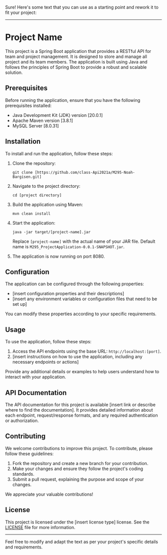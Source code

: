 Sure! Here's some text that you can use as a starting point and rework it to fit your project:

---

# Project Name

This project is a Spring Boot application that provides a RESTful API for team and project management. It is designed to store and manage all project and its team members. The application is built using Java and follows the principles of Spring Boot to provide a robust and scalable solution.

## Prerequisites

Before running the application, ensure that you have the following prerequisites installed:

- Java Development Kit (JDK) version [20.0.1]
- Apache Maven version [3.8.1]
- MySQL Server [8.0.31]

## Installation

To install and run the application, follow these steps:

1. Clone the repository:

   ```shell
   git clone [https://github.com/class-Api2021a/M295-Noah-Bargisen.git]
   ```

2. Navigate to the project directory:

   ```shell
   cd [project directory]
   ```

3. Build the application using Maven:

   ```shell
   mvn clean install
   ```

4. Start the application:

   ```shell
   java -jar target/[project-name].jar
   ```

   Replace `[project-name]` with the actual name of your JAR file.
   Default name is `M295_ProjectApplication-0.0.1-SNAPSHOT.jar`.

5. The application is now running on port 8080.

## Configuration

The application can be configured through the following properties:

- [insert configuration properties and their descriptions]
- [insert any environment variables or configuration files that need to be set up]

You can modify these properties according to your specific requirements.

## Usage

To use the application, follow these steps:

1. Access the API endpoints using the base URL: `http://localhost:[port]`.
2. [insert instructions on how to use the application, including any necessary endpoints or actions]

Provide any additional details or examples to help users understand how to interact with your application.

## API Documentation

The API documentation for this project is available [insert link or describe where to find the documentation]. It provides detailed information about each endpoint, request/response formats, and any required authentication or authorization.

## Contributing

We welcome contributions to improve this project. To contribute, please follow these guidelines:

1. Fork the repository and create a new branch for your contribution.
2. Make your changes and ensure they follow the project's coding standards.
3. Submit a pull request, explaining the purpose and scope of your changes.

We appreciate your valuable contributions!

## License

This project is licensed under the [insert license type] license. See the [LICENSE](LICENSE) file for more information.

---

Feel free to modify and adapt the text as per your project's specific details and requirements.